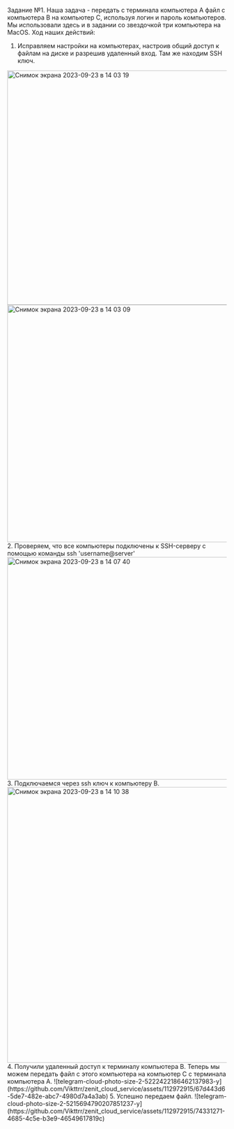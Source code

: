 Задание №1. Наша задача - передать с терминала компьютера А файл с компьютера В на компьютер С, используя логин и пароль компьютеров. Мы использовали здесь и в задании со звездочкой три компьютера на MacOS. Ход наших действий:

1. Исправляем настройки на компьютерах, настроив общий доступ к файлам на диске и разрешив удаленный вход. Там же находим SSH ключ.   
<img width="537" alt="Снимок экрана 2023-09-23 в 14 03 19" src="https://github.com/Vikttrr/zenit_cloud_service/assets/112972915/dd6347cb-924d-4f53-a298-fa83ad05aa29">
<img width="544" alt="Снимок экрана 2023-09-23 в 14 03 09" src="https://github.com/Vikttrr/zenit_cloud_service/assets/112972915/232885cc-5b02-4d23-932e-5bafc3f67ace">
2. Проверяем, что все компьютеры подключены к SSH-серверу с помощью команды ssh 'username@server'
<img width="510" alt="Снимок экрана 2023-09-23 в 14 07 40" src="https://github.com/Vikttrr/zenit_cloud_service/assets/112972915/58aad32d-d90f-483c-8be8-6e60eed9050a">
3. Подключаемся через ssh ключ к компьютеру B.
<img width="632" alt="Снимок экрана 2023-09-23 в 14 10 38" src="https://github.com/Vikttrr/zenit_cloud_service/assets/112972915/4b08b657-01ee-4889-abd7-1c31f35f227c">
4. Получили удаленный доступ к терминалу компьютера B. Теперь мы можем передать файл с этого компьютера на компьютер С с терминала компьютера  А.
![telegram-cloud-photo-size-2-5222422186462137983-y](https://github.com/Vikttrr/zenit_cloud_service/assets/112972915/67d443d6-5de7-482e-abc7-4980d7a4a3ab)
5. Успешно передаем файл.
![telegram-cloud-photo-size-2-5215694790207851237-y](https://github.com/Vikttrr/zenit_cloud_service/assets/112972915/74331271-4685-4c5e-b3e9-46549617819c)



 
